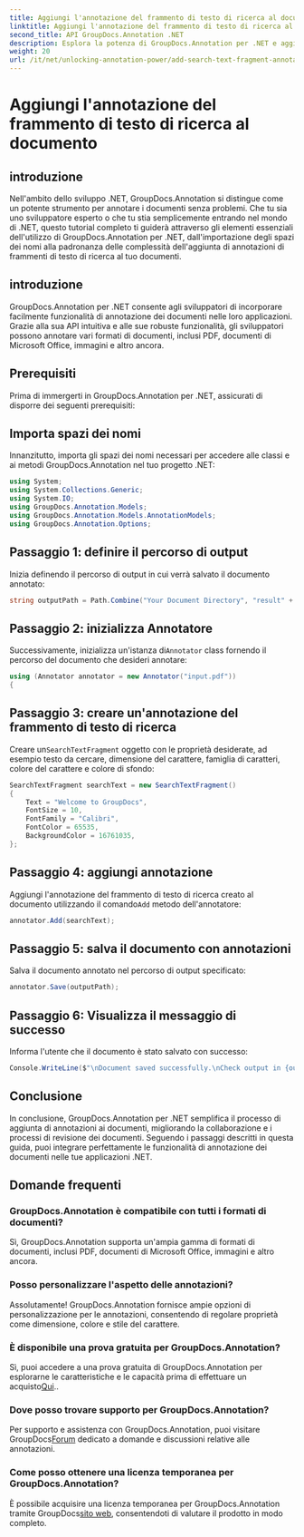 ```yaml
---
title: Aggiungi l'annotazione del frammento di testo di ricerca al documento
linktitle: Aggiungi l'annotazione del frammento di testo di ricerca al documento
second_title: API GroupDocs.Annotation .NET
description: Esplora la potenza di GroupDocs.Annotation per .NET e aggiungi facilmente funzionalità di annotazione dei documenti alle tue applicazioni.
weight: 20
url: /it/net/unlocking-annotation-power/add-search-text-fragment-annotation/
---
```


# Aggiungi l'annotazione del frammento di testo di ricerca al documento

## introduzione
Nell'ambito dello sviluppo .NET, GroupDocs.Annotation si distingue come un potente strumento per annotare i documenti senza problemi. Che tu sia uno sviluppatore esperto o che tu stia semplicemente entrando nel mondo di .NET, questo tutorial completo ti guiderà attraverso gli elementi essenziali dell'utilizzo di GroupDocs.Annotation per .NET, dall'importazione degli spazi dei nomi alla padronanza delle complessità dell'aggiunta di annotazioni di frammenti di testo di ricerca al tuo documenti.
## introduzione
GroupDocs.Annotation per .NET consente agli sviluppatori di incorporare facilmente funzionalità di annotazione dei documenti nelle loro applicazioni. Grazie alla sua API intuitiva e alle sue robuste funzionalità, gli sviluppatori possono annotare vari formati di documenti, inclusi PDF, documenti di Microsoft Office, immagini e altro ancora.
## Prerequisiti
Prima di immergerti in GroupDocs.Annotation per .NET, assicurati di disporre dei seguenti prerequisiti:

## Importa spazi dei nomi
Innanzitutto, importa gli spazi dei nomi necessari per accedere alle classi e ai metodi GroupDocs.Annotation nel tuo progetto .NET:
```csharp
using System;
using System.Collections.Generic;
using System.IO;
using GroupDocs.Annotation.Models;
using GroupDocs.Annotation.Models.AnnotationModels;
using GroupDocs.Annotation.Options;
```
## Passaggio 1: definire il percorso di output
Inizia definendo il percorso di output in cui verrà salvato il documento annotato:
```csharp
string outputPath = Path.Combine("Your Document Directory", "result" + Path.GetExtension("input.pdf"));
```
## Passaggio 2: inizializza Annotatore
 Successivamente, inizializza un'istanza di`Annotator` class fornendo il percorso del documento che desideri annotare:
```csharp
using (Annotator annotator = new Annotator("input.pdf"))
{
```
## Passaggio 3: creare un'annotazione del frammento di testo di ricerca
 Creare un`SearchTextFragment` oggetto con le proprietà desiderate, ad esempio testo da cercare, dimensione del carattere, famiglia di caratteri, colore del carattere e colore di sfondo:
```csharp
SearchTextFragment searchText = new SearchTextFragment()
{
    Text = "Welcome to GroupDocs",
    FontSize = 10,
    FontFamily = "Calibri",
    FontColor = 65535,
    BackgroundColor = 16761035,
};
```
## Passaggio 4: aggiungi annotazione
 Aggiungi l'annotazione del frammento di testo di ricerca creato al documento utilizzando il comando`Add` metodo dell'annotatore:
```csharp
annotator.Add(searchText);
```
## Passaggio 5: salva il documento con annotazioni
Salva il documento annotato nel percorso di output specificato:
```csharp
annotator.Save(outputPath);
```
## Passaggio 6: Visualizza il messaggio di successo
Informa l'utente che il documento è stato salvato con successo:
```csharp
Console.WriteLine($"\nDocument saved successfully.\nCheck output in {outputPath}.");
```

## Conclusione
In conclusione, GroupDocs.Annotation per .NET semplifica il processo di aggiunta di annotazioni ai documenti, migliorando la collaborazione e i processi di revisione dei documenti. Seguendo i passaggi descritti in questa guida, puoi integrare perfettamente le funzionalità di annotazione dei documenti nelle tue applicazioni .NET.
## Domande frequenti
### GroupDocs.Annotation è compatibile con tutti i formati di documenti?
Sì, GroupDocs.Annotation supporta un'ampia gamma di formati di documenti, inclusi PDF, documenti di Microsoft Office, immagini e altro ancora.
### Posso personalizzare l'aspetto delle annotazioni?
Assolutamente! GroupDocs.Annotation fornisce ampie opzioni di personalizzazione per le annotazioni, consentendo di regolare proprietà come dimensione, colore e stile del carattere.
### È disponibile una prova gratuita per GroupDocs.Annotation?
 Sì, puoi accedere a una prova gratuita di GroupDocs.Annotation per esplorarne le caratteristiche e le capacità prima di effettuare un acquisto[Qui](https://releases.groupdocs.com/)..
### Dove posso trovare supporto per GroupDocs.Annotation?
 Per supporto e assistenza con GroupDocs.Annotation, puoi visitare GroupDocs[Forum](https://forum.groupdocs.com/c/annotation/10) dedicato a domande e discussioni relative alle annotazioni.
### Come posso ottenere una licenza temporanea per GroupDocs.Annotation?
 È possibile acquisire una licenza temporanea per GroupDocs.Annotation tramite GroupDocs[sito web](https://purchase.groupdocs.com/temporary-license/), consentendoti di valutare il prodotto in modo completo.